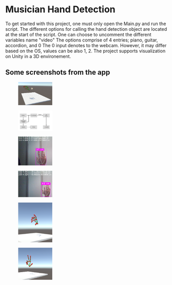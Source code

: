# Musician Hand Detection
 
To get started with this project, one must only open the Main.py and run the script.
The different options for calling the hand detection object are located at the start of the script.
One can choose to uncomment the different variables name "video"
The options comprise of 4 entries; piano, guitar, accordion, and 0
The 0 input denotes to the webcam. However, it may differ based on the OS, values can be also 1, 2.
The project supports visualization on Unity in a 3D environement.

## Some screenshots from the app

<div class=”gallery”>
  <figure class=”gallery__item gallery__item--1">
    <img src="https://github.com/MohanadDiab/Musician-Hand-Detection/blob/ae21bebee6e20da7c87d6eeb4f6e8ff5889f0b96/documentation/pictures/1.png" width="25%" height="25%" class="gallery__img" >
  </figure>
  <figure class="gallery__item gallery__item--2">
    <img src="https://github.com/MohanadDiab/Musician-Hand-Detection/blob/ae21bebee6e20da7c87d6eeb4f6e8ff5889f0b96/documentation/pictures/2.png" width="25%" height="25%" class="gallery__img" >
    </figure>
  <figure class="gallery__item gallery__item--3">
    <img src="https://github.com/MohanadDiab/Musician-Hand-Detection/blob/ae21bebee6e20da7c87d6eeb4f6e8ff5889f0b96/documentation/pictures/3.png" width="25%" height="25%" class="gallery__img" >
  </figure>
  <figure class="gallery__item gallery__item--4">
    <img src="https://github.com/MohanadDiab/Musician-Hand-Detection/blob/ae21bebee6e20da7c87d6eeb4f6e8ff5889f0b96/documentation/pictures/4.png" width="25%" height="25%" class="gallery__img" >
  </figure>
  <figure class="gallery__item gallery__item--5">
    <img src="https://github.com/MohanadDiab/Musician-Hand-Detection/blob/ae21bebee6e20da7c87d6eeb4f6e8ff5889f0b96/documentation/pictures/5.png" width="25%" height="25%" class="gallery__img" >
  </figure>
  <figure class="gallery__item gallery__item--6">
    <img src="https://github.com/MohanadDiab/Musician-Hand-Detection/blob/ae21bebee6e20da7c87d6eeb4f6e8ff5889f0b96/documentation/pictures/6.png" width="25%" height="25%" class="gallery__img" >
  </figure>
</div>

